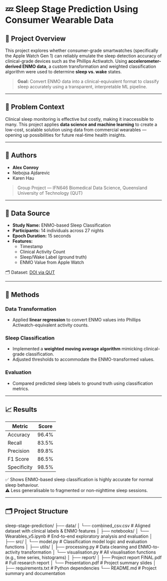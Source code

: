 # 💤 Sleep Stage Prediction Using Consumer Wearable Data

## 📌 Project Overview

This project explores whether consumer-grade smartwatches (specifically the Apple Watch Gen 1) can reliably emulate the sleep detection accuracy of clinical-grade devices such as the Phillips Actiwatch. Using **accelerometer-derived ENMO data**, a custom transformation and weighted classification algorithm were used to determine **sleep vs. wake** states.

> **Goal:** Convert ENMO data into a clinical-equivalent format to classify sleep accurately using a transparent, interpretable ML pipeline.

---

## 🧠 Problem Context

Clinical sleep monitoring is effective but costly, making it inaccessible to many. This project applies **data science and machine learning** to create a low-cost, scalable solution using data from commercial wearables — opening up possibilities for future real-time health insights.

---

## 👥 Authors

- **Alex Conroy**  
- Nebojsa Ajdarevic  
- Karen Hau  

> Group Project — IFN646 Biomedical Data Science, Queensland University of Technology (QUT)

---

## 🧾 Data Source

- **Study Name:** ENMO-based Sleep Classification  
- **Participants:** 14 individuals across 27 nights  
- **Epoch Duration:** 15 seconds  
- **Features:**
  - Timestamp  
  - Clinical Activity Count  
  - Sleep/Wake Label (ground truth)  
  - ENMO Value from Apple Watch

🗂 Dataset: [DOI via QUT](https://doi.org/10.25912/5cc28f62e81ad16)

---

## 🔬 Methods

### Data Transformation
- Applied **linear regression** to convert ENMO values into Phillips Actiwatch-equivalent activity counts.

### Sleep Classification
- Implemented a **weighted moving average algorithm** mimicking clinical-grade classification.
- Adjusted thresholds to accommodate the ENMO-transformed values.

### Evaluation
- Compared predicted sleep labels to ground truth using classification metrics.

---

## 📈 Results

| Metric       | Score    |
|--------------|----------|
| Accuracy     | 96.4%    |
| Recall       | 83.5%    |
| Precision    | 89.8%    |
| F1 Score     | 86.5%    |
| Specificity  | 98.5%    |

✅ Shows ENMO-based sleep classification is highly accurate for normal sleep behaviour.  
⚠️ Less generalisable to fragmented or non-nighttime sleep sessions.

---

## 🗂️ Project Structure
sleep-stage-prediction/ ├── data/ │ └── combined_csv.csv # Aligned dataset with clinical labels & ENMO features │ ├── notebooks/ │ └── Wearables_v5.ipynb # End-to-end exploratory analysis and evaluation │ ├── src/ │ └── model.py # Classification model logic and evaluation functions │ ├── utils/ │ ├── processing.py # Data cleaning and ENMO-to-activity transformation │ └── visualisation.py # All visualisation functions (e.g., time series, histograms) │ ├── report/ │ ├── Project report FINAL.pdf # Full research report │ └── Presentation.pdf # Project summary slides │ ├── requirements.txt # Python dependencies └── README.md # Project summary and documentation

